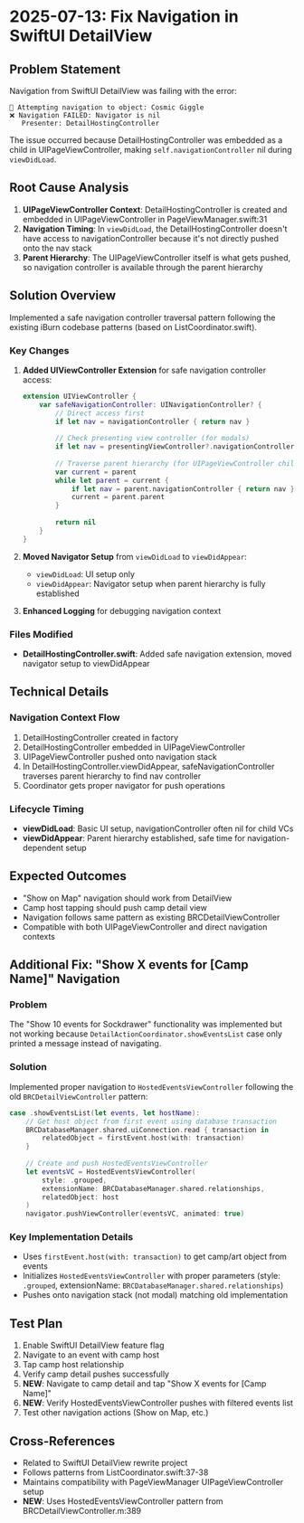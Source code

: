 # 2025-07-13: Fix Navigation in SwiftUI DetailView

## Problem Statement

Navigation from SwiftUI DetailView was failing with the error:
```
🧭 Attempting navigation to object: Cosmic Giggle
❌ Navigation FAILED: Navigator is nil
   Presenter: DetailHostingController
```

The issue occurred because DetailHostingController was embedded as a child in UIPageViewController, making `self.navigationController` nil during `viewDidLoad`.

## Root Cause Analysis

1. **UIPageViewController Context**: DetailHostingController is created and embedded in UIPageViewController in PageViewManager.swift:31
2. **Navigation Timing**: In `viewDidLoad`, the DetailHostingController doesn't have access to navigationController because it's not directly pushed onto the nav stack
3. **Parent Hierarchy**: The UIPageViewController itself is what gets pushed, so navigation controller is available through the parent hierarchy

## Solution Overview

Implemented a safe navigation controller traversal pattern following the existing iBurn codebase patterns (based on ListCoordinator.swift).

### Key Changes

1. **Added UIViewController Extension** for safe navigation controller access:
   ```swift
   extension UIViewController {
       var safeNavigationController: UINavigationController? {
           // Direct access first
           if let nav = navigationController { return nav }
           
           // Check presenting view controller (for modals)  
           if let nav = presentingViewController?.navigationController { return nav }
           
           // Traverse parent hierarchy (for UIPageViewController children)
           var current = parent
           while let parent = current {
               if let nav = parent.navigationController { return nav }
               current = parent.parent
           }
           
           return nil
       }
   }
   ```

2. **Moved Navigator Setup** from `viewDidLoad` to `viewDidAppear`:
   - `viewDidLoad`: UI setup only
   - `viewDidAppear`: Navigator setup when parent hierarchy is fully established

3. **Enhanced Logging** for debugging navigation context

### Files Modified

- **DetailHostingController.swift**: Added safe navigation extension, moved navigator setup to viewDidAppear

## Technical Details

### Navigation Context Flow

1. DetailHostingController created in factory
2. DetailHostingController embedded in UIPageViewController 
3. UIPageViewController pushed onto navigation stack
4. In DetailHostingController.viewDidAppear, safeNavigationController traverses parent hierarchy to find nav controller
5. Coordinator gets proper navigator for push operations

### Lifecycle Timing

- **viewDidLoad**: Basic UI setup, navigationController often nil for child VCs
- **viewDidAppear**: Parent hierarchy established, safe time for navigation-dependent setup

## Expected Outcomes

- "Show on Map" navigation should work from DetailView
- Camp host tapping should push camp detail view
- Navigation follows same pattern as existing BRCDetailViewController
- Compatible with both UIPageViewController and direct navigation contexts

## Additional Fix: "Show X events for [Camp Name]" Navigation

### Problem
The "Show 10 events for Sockdrawer" functionality was implemented but not working because `DetailActionCoordinator.showEventsList` case only printed a message instead of navigating.

### Solution
Implemented proper navigation to `HostedEventsViewController` following the old `BRCDetailViewController` pattern:

```swift
case .showEventsList(let events, let hostName):
    // Get host object from first event using database transaction
    BRCDatabaseManager.shared.uiConnection.read { transaction in
        relatedObject = firstEvent.host(with: transaction)
    }
    
    // Create and push HostedEventsViewController
    let eventsVC = HostedEventsViewController(
        style: .grouped,
        extensionName: BRCDatabaseManager.shared.relationships,
        relatedObject: host
    )
    navigator.pushViewController(eventsVC, animated: true)
```

### Key Implementation Details
- Uses `firstEvent.host(with: transaction)` to get camp/art object from events
- Initializes `HostedEventsViewController` with proper parameters (style: `.grouped`, extensionName: `BRCDatabaseManager.shared.relationships`)
- Pushes onto navigation stack (not modal) matching old implementation

## Test Plan

1. Enable SwiftUI DetailView feature flag
2. Navigate to an event with camp host
3. Tap camp host relationship 
4. Verify camp detail pushes successfully
5. **NEW**: Navigate to camp detail and tap "Show X events for [Camp Name]"
6. **NEW**: Verify HostedEventsViewController pushes with filtered events list
7. Test other navigation actions (Show on Map, etc.)

## Cross-References

- Related to SwiftUI DetailView rewrite project
- Follows patterns from ListCoordinator.swift:37-38
- Maintains compatibility with PageViewManager UIPageViewController setup
- **NEW**: Uses HostedEventsViewController pattern from BRCDetailViewController.m:389